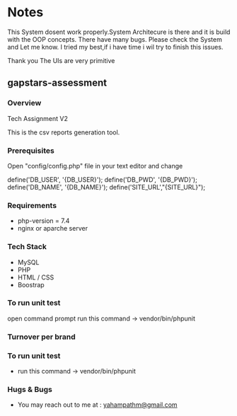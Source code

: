 # Notes

This System dosent work properly.System Architecure is there and it is build with the OOP concepts.
There have many bugs. Please check the System and Let me know.
I tried my best,if i have time i wil try to finish this issues.

Thank you
The UIs are very primitive
 
## gapstars-assessment

### Overview
Tech Assignment V2

This is the csv reports generation tool. 

### Prerequisites
 
Open "config/config.php" file in your text editor and change

define('DB_USER', '{DB_USER}');
define('DB_PWD', '{DB_PWD}');
define('DB_NAME', '{DB_NAME}');
define('SITE_URL',"{SITE_URL}"); 
 

### Requirements
  
- php-version = 7.4
- nginx or aparche server 

### Tech Stack 
 
- MySQL
- PHP
- HTML / CSS 
- Boostrap

### To run unit test
open command prompt
run this command -> vendor/bin/phpunit
 

### Turnover per brand
 

### To run unit test
 
- run this command -> vendor/bin/phpunit

###  Hugs & Bugs
- You may reach out to me at : yahampathm@gmail.com
